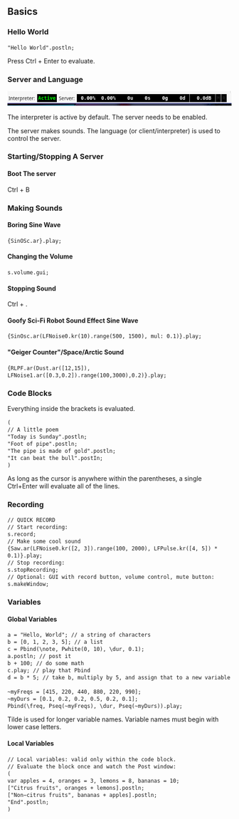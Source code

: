 ## Basics

### Hello World
```supercollider
"Hello World".postln;
```
Press Ctrl + Enter to evaluate.

### Server and Language

![](statusbar.png)

The interpreter is active by default. The server needs to be enabled.

The server makes sounds. The language (or client/interpreter) is used to control the server.

### Starting/Stopping A Server
#### Boot The server
Ctrl + B

### Making Sounds
#### Boring Sine Wave
```supercollider
{SinOSc.ar}.play;
```
#### Changing the Volume
```supercollider
s.volume.gui;
```
#### Stopping Sound
Ctrl + .
#### Goofy Sci-Fi Robot Sound Effect Sine Wave
```supercollider
{SinOsc.ar(LFNoise0.kr(10).range(500, 1500), mul: 0.1)}.play;
```
#### "Geiger Counter"/Space/Arctic Sound
```supercollider
{RLPF.ar(Dust.ar([12,15]), LFNoise1.ar([0.3,0.2]).range(100,3000),0.2)}.play;
```
### Code Blocks
Everything inside the brackets is evaluated.
```supercollider
(
// A little poem
"Today is Sunday".postln;
"Foot of pipe".postln;
"The pipe is made of gold".postln;
"It can beat the bull".postIn;
)
```
As long as the cursor is anywhere within the parentheses, a single Ctrl+Enter will evaluate all of the lines.
### Recording
```supercollider
// QUICK RECORD
// Start recording:
s.record;
// Make some cool sound
{Saw.ar(LFNoise0.kr([2, 3]).range(100, 2000), LFPulse.kr([4, 5]) * 0.1)}.play;
// Stop recording:
s.stopRecording;
// Optional: GUI with record button, volume control, mute button:
s.makeWindow;
```
### Variables
#### Global Variables
```supercollider
a = "Hello, World"; // a string of characters
b = [0, 1, 2, 3, 5]; // a list
c = Pbind(\note, Pwhite(0, 10), \dur, 0.1); 
a.postln; // post it
b + 100; // do some math
c.play; // play that Pbind
d = b * 5; // take b, multiply by 5, and assign that to a new variable

~myFreqs = [415, 220, 440, 880, 220, 990];
~myDurs = [0.1, 0.2, 0.2, 0.5, 0.2, 0.1];
Pbind(\freq, Pseq(~myFreqs), \dur, Pseq(~myDurs)).play;
```
Tilde is used for longer variable names. Variable names must begin with lower case letters.
#### Local Variables
```supercollider
// Local variables: valid only within the code block.
// Evaluate the block once and watch the Post window:
(
var apples = 4, oranges = 3, lemons = 8, bananas = 10;
["Citrus fruits", oranges + lemons].postln;
["Non−citrus fruits", bananas + apples].postln;
"End".postln;
)
```
